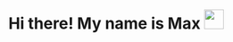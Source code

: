 <h1 align="center"><b> Hi there! My name is Max </b><img src="https://media.giphy.com/media/hvRJCLFzcasrR4ia7z/giphy.gif" width="35"></h1>
